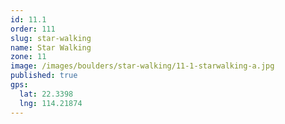 ```yaml
---
id: 11.1
order: 111
slug: star-walking
name: Star Walking
zone: 11
image: /images/boulders/star-walking/11-1-starwalking-a.jpg
published: true
gps:
  lat: 22.3398
  lng: 114.21874
---
```

